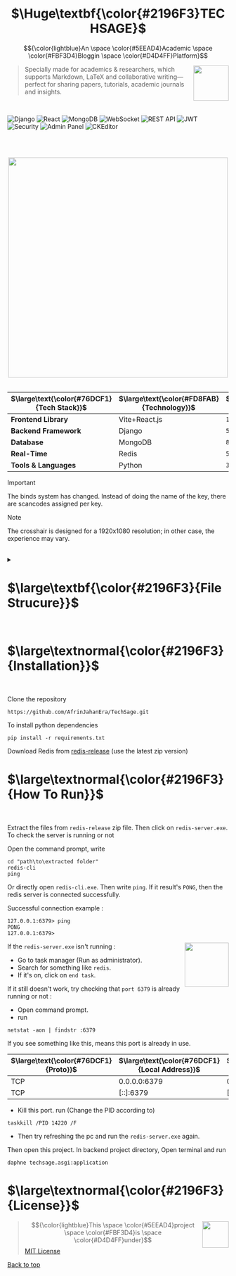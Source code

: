 <a name="top"></a>

<h1 align="center" font-style="bold">
  $\Huge\textbf{\color{#2196F3}TECHSAGE}$
</h1>

$${\color{lightblue}An \space \color{#5EEAD4}Academic \space \color{#FBF3D4}Bloggin \space \color{#D4D4FF}Platform}$$

> <img src="https://github.com/user-attachments/assets/393bcacd-269e-45ca-9a99-bca904d71d98" align="right" width="80px"/>
> Specially made for academics & researchers, which supports Markdown, LaTeX and collaborative writing—perfect for sharing papers, tutorials, academic journals and insights.

<br>

![Django](https://img.shields.io/badge/Django-092E20?style=for-the-badge&logo=django&logoColor=white)
![React](https://img.shields.io/badge/React-20232A?style=for-the-badge&logo=react&logoColor=61DAFB)
![MongoDB](https://img.shields.io/badge/MongoDB-4EA94B?style=for-the-badge&logo=mongodb&logoColor=white)
![WebSocket](https://img.shields.io/badge/Real--Time-WebSocket-6A1B9A?style=for-the-badge)
![REST API](https://img.shields.io/badge/API-REST--Ful-orange?style=for-the-badge)
![JWT](https://img.shields.io/badge/Auth-JWT-blueviolet?style=for-the-badge)
![Security](https://img.shields.io/badge/Security-Backend%20Secured-red?style=for-the-badge)
![Admin Panel](https://img.shields.io/badge/Admin-Panel-228B22?style=for-the-badge)
![CKEditor](https://img.shields.io/badge/Editor-CKEditor-7952B3?style=for-the-badge)

<br><br>
<div align="center">
  <img src="https://github.com/user-attachments/assets/7db7c258-5ec2-4cd9-9c65-db868e95e9b7" width="500px"/>
</div>


<br>

<div align="center">
  
  | $\large\text{\color{#76DCF1}{Tech Stack}}$            | $\large\text{\color{#FD8FAB}{Technology}}$      | $\large\text{\color{#52CCF6}{Version}}$  |
|----------------------|--------------------|----------|
| **Frontend Library**         | Vite+React.js           | `18.2.0`   |
| **Backend Framework**          | Django             | `5.2.1`    |
| **Database**         | MongoDB          | `8.0.9`    |
| **Real-Time**                 | Redis              | `5.0.14.1`      |
| **Tools & Languages**            | Python             | `3.13.1`   |

</div>


> [!IMPORTANT]  
> The binds system has changed. Instead of doing the name of the key, there are scancodes assigned per key.
        
> [!NOTE]  
> The crosshair is designed for a 1920x1080 resolution; in other case, the experience may vary.

<br>

<details>
  <summary>
    <h1>$\large\textbf{\color{#2196F3}{File Strucure}}$</h1><br>
  </summary>
  
  ```console
    project-root/
    │
    ├── backend/                  # Django backend
    │   ├── techsage/              # Main Django project folder
    │   │   ├── __init__.py
    │   │   ├── settings.py       # Django settings
    │   │   ├── urls.py           # Main URLs
    │   │   └── wsgi.py
    │   ├── user/                  # Your Django app(s)
    │   │   ├── __init__.py
    │   │   ├── models.py        # MongoDB models (using Djongo or similar)
    │   │   ├── views.py         # API views
    │   │   └── urls.py          # App-specific URLs
    │   ├── manage.py
    │   ├── requirements.txt      # Python dependencies
    │   └── .env                  # Environment variables
    │
    ├── frontend/                 # React frontend
    │   ├── public/               # Static files
    │   │   ├── index.html
    │   │   ├── favicon.ico
    │   │   └── assets/           # Images, fonts, etc.
    │   ├── src/
    │   │   ├── components/       # Reusable components
    │   │   ├── pages/           # Page components
    │   │   ├── services/        # API service calls
    │   │   ├── store/           # State management (Redux, etc.)
    │   │   ├── utils/           # Utility functions
    │   │   ├── App.js
    │   │   ├── index.js
    │   │   └── styles/          # Global styles
    │   ├── package.json
    │   ├── package-lock.json
    │   └── .env                  # Frontend environment variables
    │
    ├── .gitignore
    ├── README.md
    ├── docker-compose.yml        # If using Docker
    └── requirements.txt         # Top-level Python requirements (optional)
```
</details>

<h1>$\large\textnormal{\color{#2196F3}{Installation}}$</h1><br>

Clone the repository
```console
https://github.com/AfrinJahanEra/TechSage.git
```

To install python dependencies
```console
pip install -r requirements.txt
```

Download Redis from [redis-release](https://github.com/tporadowski/redis/releases) (use the latest zip version)

<h1>$\large\textnormal{\color{#2196F3}{How To Run}}$</h1><br>

Extract the files from `redis-release` zip file. Then click on `redis-server.exe`. To check the server is running or not

Open the command prompt, write
```console
cd "path\to\extracted folder"
redis-cli
ping
```

Or directly open `redis-cli.exe`. Then write `ping`. If it result's `PONG`, then the redis server is connected successfully.

Successful connection example :
```console
127.0.0.1:6379> ping
PONG
127.0.0.1:6379>
```
<img src="https://github.com/user-attachments/assets/46b4e6f2-4a4d-4d82-927f-116c85f78511" width=100px align="right">

If the `redis-server.exe` isn't running :
- Go to task manager (Run as administrator).
- Search for something like `redis`.
- If it's on, click on `end task`.

If it still doesn't work, try checking that `port 6379` is already running or not :
- Open command prompt.
- run
```console
netstat -aon | findstr :6379
```
If you see something like this, means this port is already in use.

  <div align="center"> 

  | $\large\text{\color{#76DCF1}{Proto}}$ | $\large\text{\color{#76DCF1}{Local Address}}$ | $\large\text{\color{#76DCF1}{Foreign Address}}$ | $\large\text{\color{#76DCF1}{State}}$ | $\large\text{\color{#76DCF1}{PID}}$ |
  |------|------------------|----------------------|--------------------|-----------|
  | TCP  |  0.0.0.0:6379    |       0.0.0.0:0      |        LISTENING   |    14220  |
  | TCP  |  [::]:6379       |       [::]:0         |        LISTENING   |    14220  |
  
  </div>

- Kill this port. run (Change the PID according to)
```console
taskkill /PID 14220 /F
```
- Then try refreshing the pc and run the `redis-server.exe` again.

Then open this project. In backend project directory, Open terminal and run
```console
daphne techsage.asgi:application
```


<h1>$\large\textnormal{\color{#2196F3}{License}}$</h1>

> <img src="https://github.com/user-attachments/assets/780a54a1-6b15-45e6-82a2-f6c36f75faea" align = "right" width = "60px">

> $${\color{lightblue}This \space \color{#5EEAD4}project \space \color{#FBF3D4}is \space \color{#D4D4FF}under}$$ [MIT License](https://github.com/AfrinJahanEra/TechSage?tab=MIT-1-ov-file)


<a href="#top">Back to top</a>
